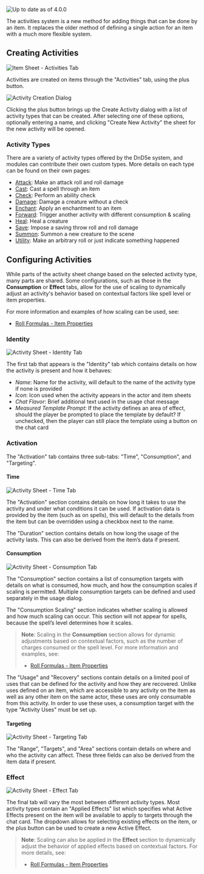 ![Up to date as of 4.0.0](https://img.shields.io/static/v1?label=dnd5e&message=4.0.0&color=informational)

The activities system is a new method for adding things that can be done by an item. It replaces the older method of defining a single action for an item with a much more flexible system.


## Creating Activities

![Item Sheet - Activities Tab](https://raw.githubusercontent.com/foundryvtt/dnd5e/publish-wiki/wiki/images/activities/activity-tab.jpg)

Activities are created on items through the "Activities" tab, using the plus button.

![Activity Creation Dialog](https://raw.githubusercontent.com/foundryvtt/dnd5e/publish-wiki/wiki/images/activities/activity-creation.jpg)

Clicking the plus button brings up the Create Activity dialog with a list of activity types that can be created. After selecting one of these options, optionally entering a name, and clicking "Create New Activity" the sheet for the new activity will be opened.

### Activity Types

There are a variety of activity types offered by the DnD5e system, and modules can contribute their own custom types. More details on each type can be found on their own pages:
- [Attack](Activity-Type-Attack.md): Make an attack roll and roll damage
- [Cast](Activity-Type-Cast.md): Cast a spell through an item
- [Check](Activity-Type-Check.md): Perform an ability check
- [Damage](Activity-Type-Damage.md): Damage a creature without a check
- [Enchant](Activity-Type-Enchant.md): Apply an enchantment to an item
- [Forward](Activity-Type-Forward.md): Trigger another activity with different consumption & scaling
- [Heal](Activity-Type-Heal.md): Heal a creature
- [Save](Activity-Type-Save.md): Impose a saving throw roll and roll damage
- [Summon](Activity-Type-Summon.md): Summon a new creature to the scene
- [Utility](Activity-Type-Utility.md): Make an arbitrary roll or just indicate something happened


## Configuring Activities

While parts of the activity sheet change based on the selected activity type, many parts are shared. Some configurations, such as those in the **Consumption** or **Effect** tabs, allow for the use of scaling to dynamically adjust an activity's behavior based on contextual factors like spell level or item properties.

For more information and examples of how scaling can be used, see:
- [Roll Formulas - Item Properties](Roll-Formulas.md#item-properties)

### Identity

![Activity Sheet - Identity Tab](https://raw.githubusercontent.com/foundryvtt/dnd5e/publish-wiki/wiki/images/activities/activity-identity.jpg)

The first tab that appears is the "Identity" tab which contains details on how the activity is present and how it behaves:
- *Name*: Name for the activity, will default to the name of the activity type if none is provided
- *Icon*: Icon used when the activity appears in the actor and item sheets
- *Chat Flavor*: Brief additional text used in the usage chat message
- *Measured Template Prompt*: If the activity defines an area of effect, should the player be prompted to place the template by default? If unchecked, then the player can still place the template using a button on the chat card

### Activation

The "Activation" tab contains three sub-tabs: "Time", "Consumption", and "Targeting".

#### Time

![Activity Sheet - Time Tab](https://raw.githubusercontent.com/foundryvtt/dnd5e/publish-wiki/wiki/images/activities/activity-time.jpg)

The "Activation" section contains details on how long it takes to use the activity and under what conditions it can be used. If activation data is provided by the item (such as on spells), this will default to the details from the item but can be overridden using a checkbox next to the name.

The "Duration" section contains details on how long the usage of the activity lasts. This can also be derived from the item’s data if present.

#### Consumption

![Activity Sheet - Consumption Tab](https://raw.githubusercontent.com/foundryvtt/dnd5e/publish-wiki/wiki/images/activities/activity-consumption.jpg)

The "Consumption" section contains a list of consumption targets with details on what is consumed, how much, and how the consumption scales if scaling is permitted. Multiple consumption targets can be defined and used separately in the usage dialog.

The "Consumption Scaling" section indicates whether scaling is allowed and how much scaling can occur. This section will not appear for spells, because the spell’s level determines how it scales.

> **Note**: Scaling in the **Consumption** section allows for dynamic adjustments based on contextual factors, such as the number of charges consumed or the spell level. For more information and examples, see:
> - [Roll Formulas - Item Properties](Roll-Formulas.md#item-properties)

The "Usage" and "Recovery" sections contain details on a limited pool of uses that can be defined for the activity and how they are recovered. Unlike uses defined on an item, which are accessible to any activity on the item as well as any other item on the same actor, these uses are only consumable from this activity. In order to use these uses, a consumption target with the type "Activity Uses" must be set up.

#### Targeting

![Activity Sheet - Targeting Tab](https://raw.githubusercontent.com/foundryvtt/dnd5e/publish-wiki/wiki/images/activities/activity-targeting.jpg)

The "Range", "Targets", and "Area" sections contain details on where and who the activity can affect. These three fields can also be derived from the item data if present.

### Effect

![Activity Sheet - Effect Tab](https://raw.githubusercontent.com/foundryvtt/dnd5e/publish-wiki/wiki/images/activities/activity-effect.jpg)

The final tab will vary the most between different activity types. Most activity types contain an "Applied Effects" list which specifies what Active Effects present on the item will be available to apply to targets through the chat card. The dropdown allows for selecting existing effects on the item, or the plus button can be used to create a new Active Effect.

> **Note**: Scaling can also be applied in the **Effect** section to dynamically adjust the behavior of applied effects based on contextual factors. For more details, see:
> - [Roll Formulas - Item Properties](Roll-Formulas.md#item-properties)
